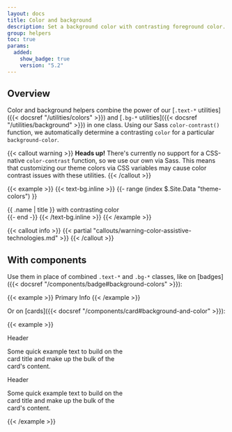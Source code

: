```yaml
---
layout: docs
title: Color and background
description: Set a background color with contrasting foreground color.
group: helpers
toc: true
params:
  added:
    show_badge: true
    version: "5.2"
---
```


## Overview

Color and background helpers combine the power of our [`.text-*` utilities]({{< docsref "/utilities/colors" >}}) and [`.bg-*` utilities]({{< docsref "/utilities/background" >}}) in one class. Using our Sass `color-contrast()` function, we automatically determine a contrasting `color` for a particular `background-color`.

{{< callout warning >}}
**Heads up!** There's currently no support for a CSS-native `color-contrast` function, so we use our own via Sass. This means that customizing our theme colors via CSS variables may cause color contrast issues with these utilities.
{{< /callout >}}

{{< example >}}
{{< text-bg.inline >}}
{{- range (index $.Site.Data "theme-colors") }}
<div class="text-bg-{{ .name }} p-3">{{ .name | title }} with contrasting color</div>
{{- end -}}
{{< /text-bg.inline >}}
{{< /example >}}

{{< callout info >}}
{{< partial "callouts/warning-color-assistive-technologies.md" >}}
{{< /callout >}}

## With components

Use them in place of combined `.text-*` and `.bg-*` classes, like on [badges]({{< docsref "/components/badge#background-colors" >}}):

{{< example >}}
<span class="badge text-bg-primary">Primary</span>
<span class="badge text-bg-info">Info</span>
{{< /example >}}

Or on [cards]({{< docsref "/components/card#background-and-color" >}}):

{{< example >}}
<div class="card text-bg-primary mb-3" style="max-width: 18rem;">
  <div class="card-header">Header</div>
  <div class="card-body">
    <p class="card-text">Some quick example text to build on the card title and make up the bulk of the card's content.</p>
  </div>
</div>
<div class="card text-bg-info mb-3" style="max-width: 18rem;">
  <div class="card-header">Header</div>
  <div class="card-body">
    <p class="card-text">Some quick example text to build on the card title and make up the bulk of the card's content.</p>
  </div>
</div>
{{< /example >}}
